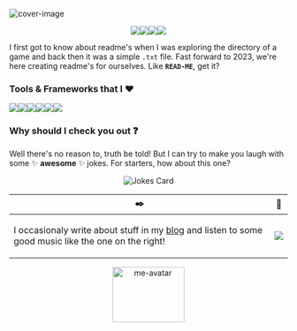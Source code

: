![cover-image](https://user-images.githubusercontent.com/24220261/99840059-d6448880-2b91-11eb-82d7-05e99423170b.png)
<p align="center"><a href="https://twitter.com/Damercysiyzarc"><img src="https://img.shields.io/badge/Damercysiyzarc%20-%231DA1F2.svg?&style=for-the-badge&logo=Twitter&logoColor=white"/></a><a href="https://www.linkedin.com/in/damercy/"><img src="https://img.shields.io/badge/linkedin%20-%230077B5.svg?&style=for-the-badge&logo=linkedin&logoColor=white"/></a><a href="https://stackoverflow.com/users/9565249/damercy?tab=profile"><img src="https://img.shields.io/badge/-Stack%20overflow-FE7A16?style=for-the-badge&logo=stack-overflow&logoColor=white"/></a><a href="https://www.hackerrank.com/adhikaridayamoy?hr_r=1"><img src="https://img.shields.io/badge/-Hackerrank-2EC866?style=for-the-badge&logo=HackerRank&logoColor=white"/></a></p>



I first got to know about readme's when I was exploring the directory of a game and back then it was a simple `.txt` file. Fast forward to 2023, we're here creating readme's for ourselves. Like __`READ-ME`__, get it?  

### Tools & Frameworks that I :heart:
<img src="https://img.shields.io/badge/AWS%20-%23FF9900.svg?&style=for-the-badge&logo=amazon-aws&logoColor=white"/><img src="https://img.shields.io/badge/firebase-ffca28?style=for-the-badge&logo=firebase&logoColor=black"/><img src="https://img.shields.io/badge/node.js%20-%2343853D.svg?&style=for-the-badge&logo=node.js&logoColor=white"/><img src="https://img.shields.io/badge/android%20-%2320232a.svg?&style=for-the-badge&logo=android&logoColor=%3DDC84"/><img src="https://img.shields.io/badge/Flutter%20-%2302569B.svg?&style=for-the-badge&logo=Flutter&logoColor=white" /><img src="https://img.shields.io/badge/Kotlin-0095D5?&style=for-the-badge&logo=kotlin&logoColor=white"/>




### Why should I check you out :question:
Well there's no reason to, truth be told! But I can try to make you laugh with some :sparkles: __awesome__ :sparkles: jokes. For starters, how about this one?
<p align="center"><img src="https://readme-jokes.vercel.app/api?bgColor=%233367e1&borderColor=%233367e1&qColor=%23FFF&aColor=%23FFEB3B&textColor=%23FFF&codeColor=%23FFF" alt="Jokes Card"/></p>  

| :black_nib: | :musical_note: |
|-|-|
|<p>I occasionaly write about stuff in my <a href="https://damercy.github.io/compute/">blog</a> and listen to some good music like the one on the right!</p> | <p align="center"><img src="https://spotify-github-profile.vercel.app/api/view?uid=3163z7puqnx4oys352hmcsrjiyz4&cover_image=true&theme=novatorem"/></p>|
 


<p align="center"><img width="130px" height="100px" src="https://user-images.githubusercontent.com/24220261/207425300-1fe944ee-73c2-4d8c-b5e7-75193f9b5890.png" alt="me-avatar"/></p>
